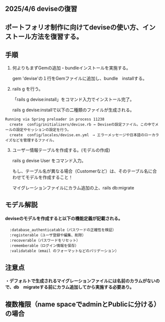 ## 2025/4/6 deviseの復習
## ポートフォリオ制作に向けてdeviseの使い方、インストール方法を復習する。
## 手順

1. 何よりもまずGemの追加・bundleインストールを実施する。

    gem 'devise'の１行をGemファイルに追加し、bundle　installする。

2. rails g を行う。

    「rails g devise:install」をコマンド入力でインストール完了。

    rails g devise:installで以下の二種類のファイルが生成される。
``` ログ
Running via Spring preloader in process 11238
  create  config/initializers/devise.rb → Deviseの設定ファイル。この中でメールの設定やセッションの設定を行う。
  create  config/locales/devise.en.yml　→ エラーメッセージや日本語のローカライズなどを管理するファイル。
```
3. ユーザー情報テーブルを作成する。(モデルの作成)

    rails g devise User をコマンド入力。

    もし、テーブル名が異なる場合（Customerなど）は、そのテーブル名に合わせてモデルを作成すること！

    マイグレーションファイルにカラム追加の上、rails db:migrate

## モデル解説
#### deviseのモデルを作成すると以下の機能定義が記載される。
```
  :database_authenticatable（パスワードの正確性を検証）
  :registerable（ユーザ登録や編集、削除）
  :recoverable（パスワードをリセット）
  :rememberable（ログイン情報を保存）
  :validatable（email のフォーマットなどのバリデーション）
```

## 注意点
#### ・デフォルトで生成されるマイグレーションファイルには名前のカラムがないので、db　migrateする前にカラム追加してから実施する必要あり。

## 複数権限（name spaceでadminとPublicに分ける）の場合

